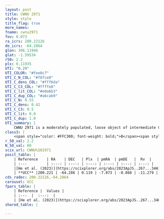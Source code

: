 ```yaml
---
layout: post
title: CWNU 2971
style: style
title_flag: true
more_names: 
fname: cwnu2971
fov: 0.073
ra_icrs: 200.22126
de_icrs: -64.2864
glon: 306.11946
glat: -1.59534
r50: 2.2
plx: 0.11935
UTI: "0.29"
UTI_COLOR: "#fee0c7"
UTI_C_N_COL: "#f8fce0"
UTI_C_dens_COL: "#fff6da"
UTI_C_C3_COL: "#ffffe8"
UTI_C_lit_COL: "#e0a6b3"
UTI_C_dup_COL: "#a6cab9"
UTI_C_N: 0.55
UTI_C_dens: 0.42
UTI_C_C3: 0.5
UTI_C_lit: 0.0
UTI_C_dup: 1.0
UTI_summary: |
    CWNU 2971 is a moderately populated, loose object of intermediate C3 quality. It was recently reported in the literature.
class3: |
    <span style="color: #FFC300; font-weight: bold;">B</span><span style="color: #FFC300; font-weight: bold;">B</span>
r_50_val: 2.2
N_50_val: 60
scix_url: CWNU%202971
posit_table: |
    | Reference    | RA    | DEC   | Plx  | pmRA  | pmDE   |  Rv  |
    | :---         | :---: | :---: | :---: | :---: | :---: | :---: |
    |[He et al. (2023)](https://scixplorer.org/abs/2023ApJS..267...34H) | 200.223 | -64.286 | 0.113 | -7.06 | -0.867 | -11.28 |
    | **UCC** |200.221 | -64.286 | 0.119 | -7.073 | -0.868 | -11.279 | 
cds_radec: 200.22126,-64.2864
carousel: UCC
fpars_table: |
    | Reference |  Values |
    | :---  |  :---:  |
    | [He et al. (2023)](https://scixplorer.org/abs/2023ApJS..267...34H) | `A0=2.7, m-M=13.95, logA=9.3` |
shared_table: |
    
---
```

